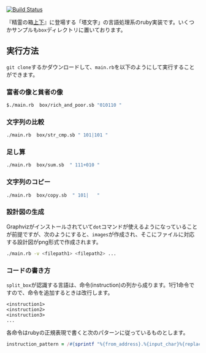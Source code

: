[![Build Status](https://travis-ci.org/nnabeyang/split_box.svg?branch=master)](https://travis-ci.org/nnabeyang/split_box)

『精霊の箱[上](https://www.amazon.co.jp/dp/4130633635)[下](https://www.amazon.co.jp/dp/4130633643)』に登場する「塔文字」の言語処理系のruby実装です。いくつかサンプルも`box`ディレクトリに置いております。

## 実行方法
`git clone`するかダウンロードして、`main.rb`を以下のようにして実行することができます。

### 富者の像と貧者の像
```bash
$./main.rb  box/rich_and_poor.sb "010110 "
```

### 文字列の比較

```bash
./main.rb  box/str_cmp.sb " 101|101 "
```
### 足し算

```bash
./main.rb  box/sum.sb  " 111+010 "
```
### 文字列のコピー 

```bash
./main.rb  box/copy.sb  " 101|   "
```
### 設計図の生成
Graphvizがインストールされていて`dot`コマンドが使えるようになっていることが前提ですが、次のようにすると、`images`が作成され、そこにファイルに対応する設計図がpng形式で作成されます。

```bash
./main.rb -v <filepath1> <filepath2> ...
```

### コードの書き方

`split_box`が認識する言語は、命令(instruction)の列から成ります。1行1命令ですので、命令を追加するときは改行します。

```
<instruction1>
<instruction2>
<instruction3>
...
```

各命令はrubyの正規表現で書くと次のパターンに従っているものとします。

```ruby
instruction_pattern = /#{sprintf "%{from_address}.%{input_char}%{replacement}%{direction_of_pointer}.%{to_address}", from_address: "\d+", input_char: ".", replacement: ".", direction_of_pointer: "(<-|->)", to_address: "\d+"}/
```
